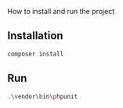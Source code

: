 How to install and run the project

## Installation
```bash
composer install
```

## Run
```bash
.\vendor\bin\phpunit
```